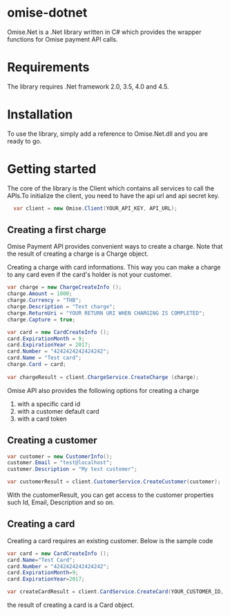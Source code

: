 omise-dotnet
============

Omise.Net is a .Net library written in C# which provides the wrapper functions for Omise payment API calls.

Requirements
============
The library requires .Net framework 2.0, 3.5, 4.0 and 4.5.

Installation
============
To use the library, simply add a reference to Omise.Net.dll and you are ready to go.

Getting started
===============

The core of the library is the Client which contains all services to call the APIs.To initialize the client, you need to have the api url and api secret key.

```c#
  var client = new Omise.Client(YOUR_API_KEY, API_URL);
```

Creating a first charge
-----------------------
Omise Payment API provides convenient ways to create a charge. Note that the result of creating a charge is a Charge object.

Creating a charge with card informations. This way you can make a charge to any card even if the card's holder is not your customer.

 ```c#
var charge = new ChargeCreateInfo ();
charge.Amount = 1000;
charge.Currency = "THB";
charge.Description = "Test charge";
charge.ReturnUri = "YOUR RETURN URI WHEN CHARGING IS COMPLETED";
charge.Capture = true;

var card = new CardCreateInfo ();
card.ExpirationMonth = 9;
card.ExpirationYear = 2017;
card.Number = "4242424242424242";
card.Name = "Test card";
charge.Card = card;
		
var chargeResult = client.ChargeService.CreateCharge (charge);
 ```

Omise API also provides the following options for creating a charge 
1. with a specific card id
2. with a customer default card
3. with a card token

Creating a customer
-------------------
```c#
var customer = new CustomerInfo();
customer.Email = "test@localhost";
customer.Description = "My test customer";

var customerResult = client.CustomerService.CreateCustomer(customer);
``` 

With the customerResult, you can get access to the customer properties such Id, Email, Description and so on.

Creating a card
---------------
Creating a card requires an existing customer. Below is the sample code

```c#
var card = new CardCreateInfo ();
card.Name="Test Card";
card.Number = "4242424242424242";
card.ExpirationMonth=9;
card.ExpirationYear=2017;

var createCardResult = client.CardService.CreateCard(YOUR_CUSTOMER_ID, card);
```

the result of creating a card is a Card object.
